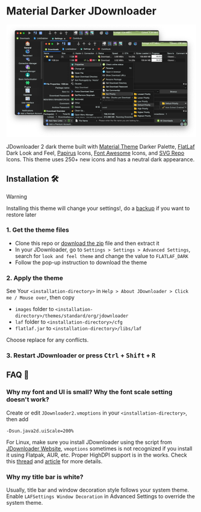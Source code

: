 # Material Darker JDownloader

![theme preview](./preview.png)

JDownloader 2 dark theme built with [Material
Theme](https://github.com/t3dotgg/vsc-material-but-i-wont-sue-you) Darker Palette,
[FlatLaf](https://github.com/JFormDesigner/FlatLaf) Dark Look and Feel,
[Papirus](https://github.com/PapirusDevelopmentTeam/papirus-icon-theme) Icons,
[Font Awesome](https://fontawesome.com/) Icons, and [SVG
Repo](https://www.svgrepo.com/) Icons. This theme uses 250+ new icons and has a
neutral dark appearance.

## Installation 🛠️

> [!WARNING]
> Installing this theme will change your settings!, do a
> [backup](https://support.jdownloader.org/en/knowledgebase/article/backup-restore-configuration)
> if you want to restore later

### 1. Get the theme files

- Clone this repo or [download the
  zip](https://github.com/moktavizen/material-darker-jdownloader/archive/master.zip)
  file and then extract it
- In your JDownloader, go to `Settings > Settings > Advanced Settings`, search
  for `look and feel theme` and change the value to `FLATLAF_DARK`
- Follow the pop-up instruction to download the theme

### 2. Apply the theme

See Your `<installation-directory>` in `Help > About JDownloader > Click me /
Mouse over`, then copy

- `images` folder to `<installation-directory>/themes/standard/org/jdownloader`
- `laf` folder to `<installation-directory>/cfg`
- `flatlaf.jar` to `<installation-directory>/libs/laf`

Choose replace for any conflicts.

### 3. Restart JDownloader or press <kbd>Ctrl</kbd> + <kbd>Shift</kbd> + <kbd>R</kbd>

## FAQ 📑

### Why my font and UI is small? Why the font scale setting doesn't work?

Create or edit `JDownloader2.vmoptions` in your `<installation-directory>`,
then add

```
-Dsun.java2d.uiScale=200%
```

For Linux, make sure you install JDownloader using the script from
[JDownloader Website](https://jdownloader.org/download/index), `vmoptions`
sometimes is not recognized if you install it using Flatpak, AUR, etc. Proper
HighDPI support is in the works. Check this
[thread](https://board.jdownloader.org/showthread.php?p=532602#post532602) and
[article](https://support.jdownloader.org/en/knowledgebase/article/high-dpi-support)
for more details.

### Why my title bar is white?

Usually, title bar and window decoration style follows your system theme. Enable
`LAFSettings Window Decoration` in Advanced Settings to override the system
theme.
